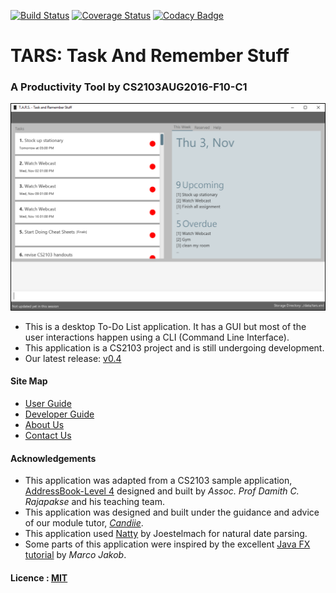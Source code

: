 [![Build Status](https://travis-ci.org/CS2103AUG2016-F10-C1/main.svg?branch=develop)](https://travis-ci.org/CS2103AUG2016-F10-C1/main.svg?branch=develop)
[![Coverage Status](https://coveralls.io/repos/github/CS2103AUG2016-F10-C1/main/badge.svg?branch=develop)](https://coveralls.io/github/CS2103AUG2016-F10-C1/main?branch=develop)
[![Codacy Badge](https://api.codacy.com/project/badge/Grade/45df166d305f42fc85fefe45651c568e)](https://www.codacy.com/app/weikangchia/main?utm_source=github.com&amp;utm_medium=referral&amp;utm_content=CS2103AUG2016-F10-C1/main&amp;utm_campaign=Badge_Grade)
# TARS: Task And Remember Stuff 
### A Productivity Tool by CS2103AUG2016-F10-C1

<img src="docs/images/tars_ui.png" width="600"><br>

* This is a desktop To-Do List application. It has a GUI but most of the user interactions happen using 
  a CLI (Command Line Interface). 
* This application is a CS2103 project and is still undergoing development.
* Our latest release: [v0.4](https://github.com/CS2103AUG2016-F10-C1/main/releases/tag/v0.4)

  
#### Site Map
* [User Guide](docs/UserGuide.md) 
* [Developer Guide](docs/DeveloperGuide.md)  
* [About Us](docs/AboutUs.md)
* [Contact Us](docs/ContactUs.md)


#### Acknowledgements

* This application was adapted from a CS2103 sample application, [AddressBook-Level 4](https://github.com/nus-cs2103-AY1617S1/addressbook-level4) designed and built by *Assoc. Prof Damith C. Rajapakse* and his teaching team. 
* This application was designed and built under the guidance and advice of our module tutor, *[Candiie](https://github.com/Candiie)*.
* This application used [Natty](http://natty.joestelmach.com/) by Joestelmach for natural date parsing.
* Some parts of this application were inspired by the excellent 
  [Java FX tutorial](http://code.makery.ch/library/javafx-8-tutorial/) by *Marco Jakob*. 


#### Licence : [MIT](LICENSE)
